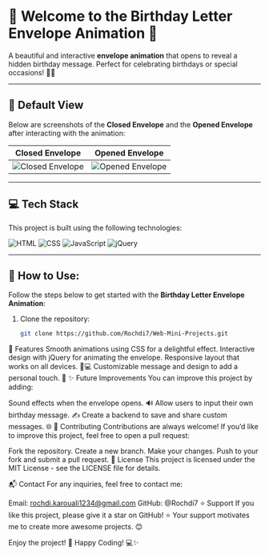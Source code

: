 # 💌 Welcome to the Birthday Letter Envelope Animation 🎂

A beautiful and interactive **envelope animation** that opens to reveal a hidden birthday message. Perfect for celebrating birthdays or special occasions! 🎉✨

---

## 🌟 Default View

Below are screenshots of the **Closed Envelope** and the **Opened Envelope** after interacting with the animation:

| Closed Envelope                      | Opened Envelope                        |
|--------------------------------------|----------------------------------------|
| ![Closed Envelope](Capture1.PNG)     | ![Opened Envelope](Capture2.png)       |

---

## 💻 Tech Stack

This project is built using the following technologies:

![HTML](https://img.shields.io/badge/html5%20-%23E34F26.svg?&style=for-the-badge&logo=html5&logoColor=white)
![CSS](https://img.shields.io/badge/css3%20-%231572B6.svg?&style=for-the-badge&logo=css3&logoColor=white)
![JavaScript](https://img.shields.io/badge/javascript%20-%23323330.svg?&style=for-the-badge&logo=javascript&logoColor=%23F7DF1E)
![jQuery](https://img.shields.io/badge/jQuery%20-%23076997.svg?&style=for-the-badge&logo=jquery&logoColor=white)

---

## 🚀 How to Use:

Follow the steps below to get started with the **Birthday Letter Envelope Animation**:

1. Clone the repository:
   ```bash
   git clone https://github.com/Rochdi7/Web-Mini-Projects.git

📜 Features
Smooth animations using CSS for a delightful effect.
Interactive design with jQuery for animating the envelope.
Responsive layout that works on all devices. 📱💻
Customizable message and design to add a personal touch. 🎨
✨ Future Improvements
You can improve this project by adding:

Sound effects when the envelope opens. 🔊
Allow users to input their own birthday message. ✍️
Create a backend to save and share custom messages. 🌐
🤝 Contributing
Contributions are always welcome! If you’d like to improve this project, feel free to open a pull request:

Fork the repository.
Create a new branch.
Make your changes.
Push to your fork and submit a pull request.
📢 License
This project is licensed under the MIT License - see the LICENSE file for details.

📬 Contact
For any inquiries, feel free to contact me:

Email: rochdi.karouali1234@gmail.com
GitHub: @Rochdi7
⭐️ Support
If you like this project, please give it a star on GitHub! ⭐️
Your support motivates me to create more awesome projects. 😊

Enjoy the project! 🎉
Happy Coding! 💻✨